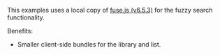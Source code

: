 This examples uses a local copy of [fuse.js (v6.5.3)](https://fusejs.io/) for the fuzzy search functionality.

Benefits:
- Smaller client-side bundles for the library and list.

